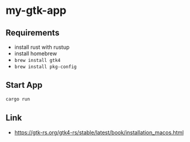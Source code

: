 # my-gtk-app

## Requirements

- install rust with rustup
- install homebrew
- `brew install gtk4`
- `brew install pkg-config`

## Start App

```bash
cargo run
```

## Link

- https://gtk-rs.org/gtk4-rs/stable/latest/book/installation_macos.html